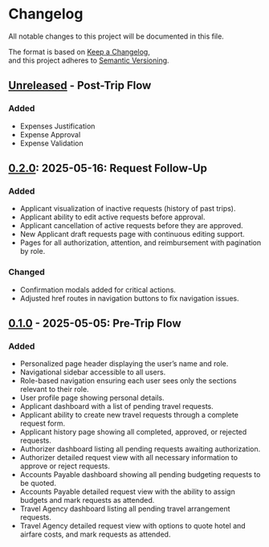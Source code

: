 # Changelog

All notable changes to this project will be documented in this file.

The format is based on [Keep a Changelog](https://keepachangelog.com/en/1.1.0/),  
and this project adheres to [Semantic Versioning](https://semver.org/spec/v2.0.0.html).

## [Unreleased] - Post-Trip Flow

### Added

- Expenses Justification
- Expense Approval
- Expense Validation

## [0.2.0]: 2025-05-16: Request Follow-Up

### Added

- Applicant visualization of inactive requests (history of past trips).
- Applicant ability to edit active requests before approval.
- Applicant cancellation of active requests before they are approved.
- New Applicant draft requests page with continuous editing support.
- Pages for all authorization, attention, and reimbursement with pagination by role.

### Changed

- Confirmation modals added for critical actions.
- Adjusted href routes in navigation buttons to fix navigation issues.

## [0.1.0] - 2025-05-05: Pre-Trip Flow

### Added

- Personalized page header displaying the user’s name and role.
- Navigational sidebar accessible to all users.
- Role-based navigation ensuring each user sees only the sections relevant to their role.
- User profile page showing personal details.
- Applicant dashboard with a list of pending travel requests.
- Applicant ability to create new travel requests through a complete request form.
- Applicant history page showing all completed, approved, or rejected requests.
- Authorizer dashboard listing all pending requests awaiting authorization.
- Authorizer detailed request view with all necessary information to approve or reject requests.  
- Accounts Payable dashboard showing all pending budgeting requests to be quoted.
- Accounts Payable detailed request view with the ability to assign budgets and mark requests as attended.
- Travel Agency dashboard listing all pending travel arrangement requests.
- Travel Agency detailed request view with options to quote hotel and airfare costs, and mark requests as attended.

[unreleased]: https://github.com/101-Coconsulting/TC3005B.501-Frontend/compare/v0.2.0...HEAD
[0.2.0]: https://github.com/101-Coconsulting/TC3005B.501-Frontend/compare/v0.1.0...v0.2.0
[0.1.0]: https://github.com/101-Coconsulting/TC3005B.501-Frontend/releases/tag/v0.1.0
